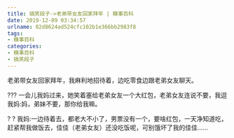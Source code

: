 ```yaml
---
title: 搞笑段子->老弟带女友回家拜年 | 糗事百科
date: 2019-12-09 03:34:57
urlname: 02d8624ad524cfc102b1e366bb2983f8
tags: 
- 糗事百科
categories:
- 糗事百科
- 搞笑段子
---
```

老弟带女友回家拜年，我麻利地招待着，边吃零食边跟老弟女友聊天。

??? 一会儿我妈过来，她笑着塞给老弟女友一个大红包，老弟女友连说不要，我逗我妈:妈，弟妹不要，那你给我嘛。

?   ? 我妈:一边待着去，都老大不小了，男票没有一个，要啥红包，一天净知道吃，赶紧帮我做饭去，佳佳（老弟女友）还没吃饭呢，可别饿坏了我的佳佳……


